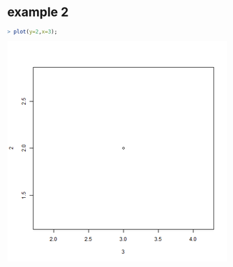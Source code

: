 
# example 2


```r
> plot(y=2,x=3);
```

![plot of chunk unnamed-chunk-1](figure/unnamed-chunk-1.png) 
